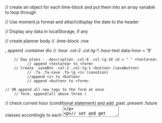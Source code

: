 
// create an object for each time-block and put them into an array variable to loop through 


// Use moment.js format and attach/display the date to the header 


// Display any data in localStorage, if any 

// create planner body 
    // .time-block .row  <form>, append .container div 
        // .hour .col-2 .col-lg-1 .hour-text data-hour = '9' <div>  
             
        // Day plans - .description .col-8 .col-lg-10 id = " " <textarea>
              // append <textarea> to <form> 
        // Create .saveBtn .col-2 .col-lg-1 <button> (saveButton)
              // .fa .fa-save .fa-lg <i> (saveIcon)
              //append <i> to <button>
              // append <button> to <form> 
            
    // OR append all new tags to the form at once 
        // form. append(all above three )



// check current hour (conditional statement) and add .past .present .future classes accordingly to each <textarea>

// set and get data to n from localStorage 
      // get the textarea input value and save to localStorage 
      // add saveBtn 'click' event --> 

// Save data to the local storage 

// Set data in localStorage